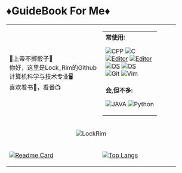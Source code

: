 # ♦️GuideBook For Me♦️

<table width="100%"  style="margin-left: auto; margin-right: auto;">
    <tr>
        <td width="55%">
        🎲上帝不掷骰子🎲<br>你好，这里是Lock_Rim的Github<br>计算机科学与技术专业🖥️<br>喜欢看书📖，看番📺<br>
    	</td>
        <td width="45%">
            <table>
                <tr>
                    <td><strong>常使用:<br></strong>

![CPP](https://img.shields.io/badge/-CPP-5c8dbc?style=flat-square&logo=cplusplus&logoColor=fff)
![C](https://img.shields.io/badge/-C-5c8dbc?style=flat-square&logo=c&logoColor=fff) <br>
[![Editor](https://img.shields.io/badge/IDE-IDEA-2ac595?style=flat-square&logo=IntellijIDEA&logoColor=white)](https://www.jetbrains.com/zh-cn/idea/)
[![Editor](https://img.shields.io/badge/IDE-vscode-cd97f9?style=flat-square&logo=visualstudiocode&logoColor=cd97f9)](https://code.visualstudio.com/)<br>
[![OS](https://img.shields.io/badge/OS-ArchLinux-1E90FF?style=flat-square&logo=ArchLinux&logoColor=white)](https://en.wikipedia.org/wiki/ArchLinux)
[![OS](https://img.shields.io/badge/OS-Windows-AFEEEE?style=flat-square&logo=windows&logoColor=white)](https://en.wikipedia.org/wiki/Windows)<br>
![Git](https://img.shields.io/badge/-Git-F05032?style=flat-square&logo=git&logoColor=white)
![Vim](https://img.shields.io/badge/-Vim-40E0D0?style=flat-square&logo=vim&logoColor=white)
</td>
</tr>
<tr>
<td><strong>会,但不多:<br></strong>

![JAVA](https://img.shields.io/badge/-JAVA-5c8dbc?style=flat-square&logo=java&logoColor=fff)
![Python](https://img.shields.io/badge/-Python-234b6a?style=flat-square&logo=Python&logoColor=ffffff) <br>
</td>
</tr>
</table>

<tr>
<td colspan="2" align="center" border="0">

![LockRim](https://count.getloli.com/get/@LockRim?theme=moebooru)
</td>
</tr>

<tr>
    <td>

[![Readme Card](https://github-readme-stats.vercel.app/api?username=LockRim&show_icons=true&title_color=blue&icon_color=ac4ef7f&text_color=blue)](https://github.com/anuraghazra/github-readme-stats) 
    </td>
	<td>
[![Top Langs](https://github-readme-stats.vercel.app/api/top-langs/?username=LockRim&layout=compact)](https://github.com/anuraghazra/github-readme-stats)
	</td>
</tr>
